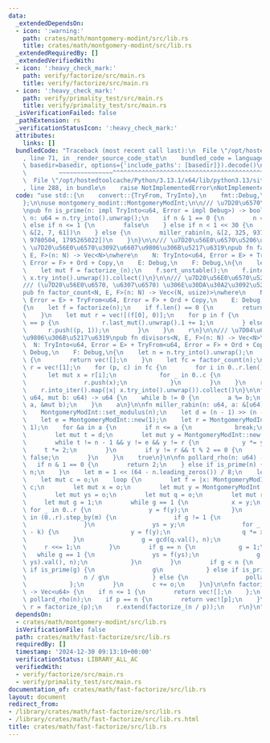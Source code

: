 ```yaml
---
data:
  _extendedDependsOn:
  - icon: ':warning:'
    path: crates/math/montgomery-modint/src/lib.rs
    title: crates/math/montgomery-modint/src/lib.rs
  _extendedRequiredBy: []
  _extendedVerifiedWith:
  - icon: ':heavy_check_mark:'
    path: verify/factorize/src/main.rs
    title: verify/factorize/src/main.rs
  - icon: ':heavy_check_mark:'
    path: verify/primality_test/src/main.rs
    title: verify/primality_test/src/main.rs
  _isVerificationFailed: false
  _pathExtension: rs
  _verificationStatusIcon: ':heavy_check_mark:'
  attributes:
    links: []
  bundledCode: "Traceback (most recent call last):\n  File \"/opt/hostedtoolcache/Python/3.13.1/x64/lib/python3.13/site-packages/onlinejudge_verify/documentation/build.py\"\
    , line 71, in _render_source_code_stat\n    bundled_code = language.bundle(stat.path,\
    \ basedir=basedir, options={'include_paths': [basedir]}).decode()\n          \
    \         ~~~~~~~~~~~~~~~^^^^^^^^^^^^^^^^^^^^^^^^^^^^^^^^^^^^^^^^^^^^^^^^^^^^^^^^^^^^^^^^^^\n\
    \  File \"/opt/hostedtoolcache/Python/3.13.1/x64/lib/python3.13/site-packages/onlinejudge_verify/languages/rust.py\"\
    , line 288, in bundle\n    raise NotImplementedError\nNotImplementedError\n"
  code: "use std::{\n    convert::{TryFrom, TryInto},\n    fmt::Debug,\n    mem::swap,\n\
    };\n\nuse montgomery_modint::MontgomeryModInt;\n\n/// \u7D20\u6570\u5224\u5B9A\
    \npub fn is_prime(n: impl TryInto<u64, Error = impl Debug>) -> bool {\n    let\
    \ n: u64 = n.try_into().unwrap();\n    if n & 1 == 0 {\n        n == 2\n    }\
    \ else if n <= 1 {\n        false\n    } else if n < 1 << 30 {\n        miller_rabin(n,\
    \ &[2, 7, 61])\n    } else {\n        miller_rabin(n, &[2, 325, 9375, 28178, 450775,\
    \ 9780504, 1795265022])\n    }\n}\n\n/// \u7D20\u56E0\u6570\u5206\u89E3  \n///\
    \ \u7D20\u56E0\u6570\u3092\u6607\u9806\u306B\u5217\u6319\npub fn factorize<N,\
    \ E, F>(n: N) -> Vec<N>\nwhere\n    N: TryInto<u64, Error = E> + TryFrom<u64,\
    \ Error = F> + Ord + Copy,\n    E: Debug,\n    F: Debug,\n{\n    let n = n.try_into().unwrap();\n\
    \    let mut f = factorize_(n);\n    f.sort_unstable();\n    f.into_iter().map(|x|\
    \ x.try_into().unwrap()).collect()\n}\n\n/// \u7D20\u56E0\u6570\u5206\u89E3  \n\
    /// (\u7D20\u56E0\u6570, \u6307\u6570) \u306E\u30DA\u30A2\u3092\u5217\u6319\n\
    pub fn factor_count<N, E, F>(n: N) -> Vec<(N, usize)>\nwhere\n    N: TryInto<u64,\
    \ Error = E> + TryFrom<u64, Error = F> + Ord + Copy,\n    E: Debug,\n    F: Debug,\n\
    {\n    let f = factorize(n);\n    if f.len() == 0 {\n        return vec![];\n\
    \    }\n    let mut r = vec![(f[0], 0)];\n    for p in f {\n        if r.last().unwrap().0\
    \ == p {\n            r.last_mut().unwrap().1 += 1;\n        } else {\n      \
    \      r.push((p, 1));\n        }\n    }\n    r\n}\n\n/// \u7D04\u6570\u3092\u6607\
    \u9806\u306B\u5217\u6319\npub fn divisors<N, E, F>(n: N) -> Vec<N>\nwhere\n  \
    \  N: TryInto<u64, Error = E> + TryFrom<u64, Error = F> + Ord + Copy,\n    E:\
    \ Debug,\n    F: Debug,\n{\n    let n = n.try_into().unwrap();\n    if n == 0\
    \ {\n        return vec![];\n    }\n    let fc = factor_count(n);\n    let mut\
    \ r = vec![1];\n    for (p, c) in fc {\n        for i in 0..r.len() {\n      \
    \      let mut x = r[i];\n            for _ in 0..c {\n                x *= p;\n\
    \                r.push(x);\n            }\n        }\n    }\n    r.sort_unstable();\n\
    \    r.into_iter().map(|x| x.try_into().unwrap()).collect()\n}\n\nfn gcd(mut a:\
    \ u64, mut b: u64) -> u64 {\n    while b != 0 {\n        a %= b;\n        swap(&mut\
    \ a, &mut b);\n    }\n    a\n}\n\nfn miller_rabin(n: u64, a: &[u64]) -> bool {\n\
    \    MontgomeryModInt::set_modulus(n);\n    let d = (n - 1) >> (n - 1).trailing_zeros();\n\
    \    let e = MontgomeryModInt::new(1);\n    let r = MontgomeryModInt::new(n -\
    \ 1);\n    for &a in a {\n        if n <= a {\n            break;\n        }\n\
    \        let mut t = d;\n        let mut y = MontgomeryModInt::new(a).pow(t);\n\
    \        while t != n - 1 && y != e && y != r {\n            y *= y;\n       \
    \     t *= 2;\n        }\n        if y != r && t % 2 == 0 {\n            return\
    \ false;\n        }\n    }\n    true\n}\n\nfn pollard_rho(n: u64) -> u64 {\n \
    \   if n & 1 == 0 {\n        return 2;\n    } else if is_prime(n) {\n        return\
    \ n;\n    }\n    let m = 1 << (64 - n.leading_zeros()) / 8;\n    let o = MontgomeryModInt::new(1);\n\
    \    let mut c = o;\n    loop {\n        let f = |x: MontgomeryModInt| x * x +\
    \ c;\n        let mut x = o;\n        let mut y = MontgomeryModInt::new(2);\n\
    \        let mut ys = o;\n        let mut q = o;\n        let mut r = 1;\n   \
    \     let mut g = 1;\n        while g == 1 {\n            x = y;\n           \
    \ for _ in 0..r {\n                y = f(y);\n            }\n            for k\
    \ in (0..r).step_by(m) {\n                if g != 1 {\n                    break;\n\
    \                }\n                ys = y;\n                for _ in 0..m.min(r\
    \ - k) {\n                    y = f(y);\n                    q *= x - y;\n   \
    \             }\n                g = gcd(q.val(), n);\n            }\n       \
    \     r <<= 1;\n        }\n        if g == n {\n            g = 1;\n         \
    \   while g == 1 {\n                ys = f(ys);\n                g = gcd((x -\
    \ ys).val(), n);\n            }\n        }\n        if g < n {\n            return\
    \ if is_prime(g) {\n                g\n            } else if is_prime(n / g) {\n\
    \                n / g\n            } else {\n                pollard_rho(g)\n\
    \            };\n        }\n        c += o;\n    }\n}\n\nfn factorize_(n: u64)\
    \ -> Vec<u64> {\n    if n <= 1 {\n        return vec![];\n    };\n    let p =\
    \ pollard_rho(n);\n    if p == n {\n        return vec![p];\n    }\n    let mut\
    \ r = factorize_(p);\n    r.extend(factorize_(n / p));\n    r\n}\n"
  dependsOn:
  - crates/math/montgomery-modint/src/lib.rs
  isVerificationFile: false
  path: crates/math/fast-factorize/src/lib.rs
  requiredBy: []
  timestamp: '2024-12-30 09:13:10+00:00'
  verificationStatus: LIBRARY_ALL_AC
  verifiedWith:
  - verify/factorize/src/main.rs
  - verify/primality_test/src/main.rs
documentation_of: crates/math/fast-factorize/src/lib.rs
layout: document
redirect_from:
- /library/crates/math/fast-factorize/src/lib.rs
- /library/crates/math/fast-factorize/src/lib.rs.html
title: crates/math/fast-factorize/src/lib.rs
---
```

